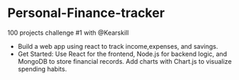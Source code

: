 # Personal-Finance-tracker
100 projects challenge #1 with @Kearskill
* Build a web app using react to track income,expenses, and savings.
* Get Started: Use React for the frontend, Node.js for backend logic, and MongoDB to
store financial records. Add charts with Chart.js to visualize spending habits.
